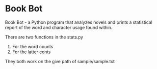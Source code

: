 # Book Bot

Book Bot - a Python program that analyzes novels and prints a statistical report of the word and character usage found within.

There are two functions in the stats.py
1. For the word counts
2. For the latter conts

They both work on the give path of sample/sample.txt


